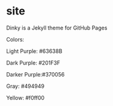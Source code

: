 # site
Dinky is a Jekyll theme for GitHub Pages

Colors:

Light Purple: #63638B

Dark Purple:  #201F3F

Darker Purple:#370056

Gray:         #494949

Yellow:       #f0ff00
